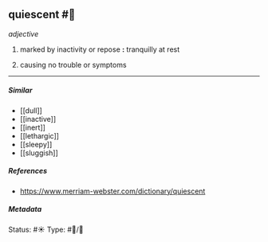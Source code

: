
## quiescent  #🧠

_adjective_

1. marked by inactivity or repose **:** tranquilly at rest

2. causing no trouble or symptoms

___

##### Similar

-   [[dull]]
-   [[inactive]]
-   [[inert]]
-   [[lethargic]]
-   [[sleepy]]
-   [[sluggish]]

##### References 

- https://www.merriam-webster.com/dictionary/quiescent

##### Metadata
Status: #☀️ 
Type: #🔵/💬 
